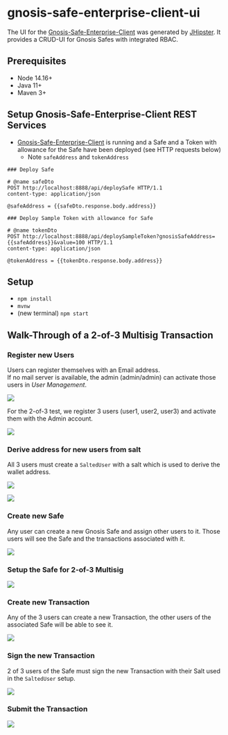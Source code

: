 # gnosis-safe-enterprise-client-ui

The UI for the [Gnosis-Safe-Enterprise-Client](https://github.com/ice09/gnosis-safe-enterprise-client) was generated by [JHipster](https://www.jhipster.tech/).
It provides a CRUD-UI for Gnosis Safes with integrated RBAC.

## Prerequisites

- Node 14.16+
- Java 11+
- Maven 3+

## Setup Gnosis-Safe-Enterprise-Client REST Services

- [Gnosis-Safe-Enterprise-Client](https://github.com/ice09/gnosis-safe-enterprise-client) is running and a Safe and a Token with allowance for the Safe have been deployed (see HTTP requests below)
  - Note `safeAddress` and `tokenAddress`

```
### Deploy Safe

# @name safeDto
POST http://localhost:8888/api/deploySafe HTTP/1.1
content-type: application/json

@safeAddress = {{safeDto.response.body.address}}

### Deploy Sample Token with allowance for Safe

# @name tokenDto
POST http://localhost:8888/api/deploySampleToken?gnosisSafeAddress={{safeAddress}}&value=100 HTTP/1.1
content-type: application/json

@tokenAddress = {{tokenDto.response.body.address}}
```

## Setup

- `npm install`
- `mvnw`
- (new terminal) `npm start`

## Walk-Through of a 2-of-3 Multisig Transaction

### Register new Users

Users can register themselves with an Email address.  
If no mail server is available, the admin (admin/admin) can activate those users in _User Management_.

![](docs/img/register.png)

For the 2-of-3 test, we register 3 users (user1, user2, user3) and activate them with the Admin account.

![](docs/img/activate.png)

### Derive address for new users from salt

All 3 users must create a `SaltedUser` with a salt which is used to derive the wallet address.

![](docs/img/salted.png)

![](docs/img/salted_1.png)

### Create new Safe

Any user can create a new Gnosis Safe and assign other users to it. Those users will see the Safe and the transactions associated with it.

![](docs/img/entities_safe.png)

### Setup the Safe for 2-of-3 Multisig

![](docs/img/setup_safe.png)

### Create new Transaction

Any of the 3 users can create a new Transaction, the other users of the associated Safe will be able to see it.

![](docs/img/entity_trx.png)

### Sign the new Transaction

2 of 3 users of the Safe must sign the new Transaction with their Salt used in the `SaltedUser` setup.

![](docs/img/sign_trx.png)

### Submit the Transaction

![](docs/img/submit.png)
